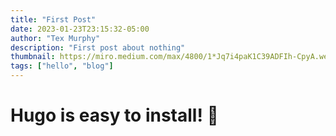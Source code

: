 ```yaml
---
title: "First Post"
date: 2023-01-23T23:15:32-05:00
author: "Tex Murphy"
description: "First post about nothing"
thumbnail: https://miro.medium.com/max/4800/1*Jq7i4paK1C39ADFIh-CpyA.webp
tags: ["hello", "blog"]
---
```


# Hugo is easy to install! 🙈